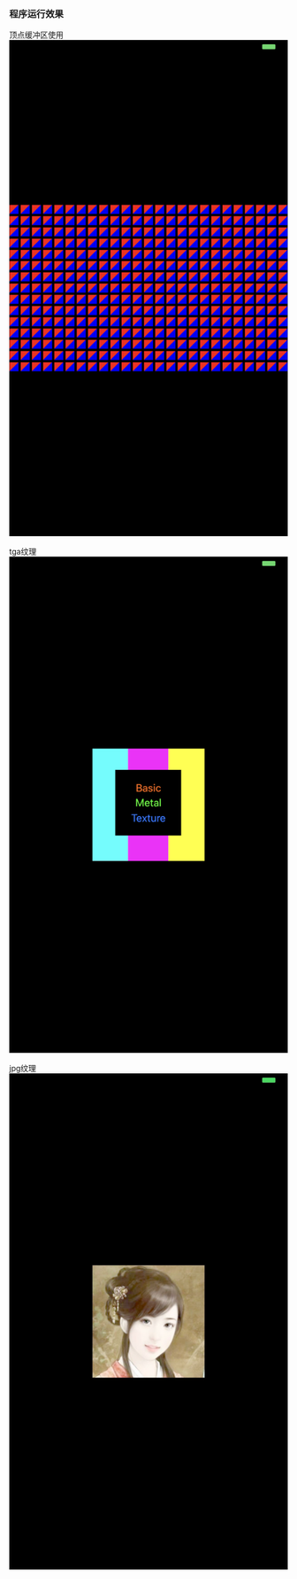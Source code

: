 ### 程序运行效果
顶点缓冲区使用
![image](https://github.com/wq89816/MetalBasic/blob/master/buffers.png)

tga纹理
![image](https://github.com/wq89816/MetalBasic/blob/master/tga.png)

jpg纹理
![image](https://github.com/wq89816/MetalBasic/blob/master/jpg.jpg)

